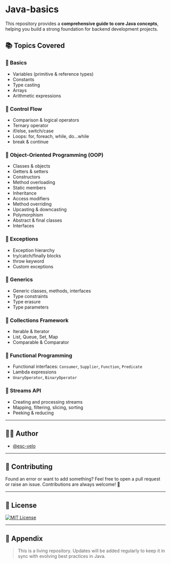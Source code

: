 # Java-basics

This repository provides a **comprehensive guide to core Java concepts**, helping you build a strong foundation for backend development projects.

## 📚 Topics Covered

### 🔹 Basics
- Variables (primitive & reference types)
- Constants
- Type casting
- Arrays
- Arithmetic expressions

### 🔹 Control Flow
- Comparison & logical operators
- Ternary operator
- if/else, switch/case
- Loops: for, foreach, while, do...while
- break & continue

### 🔹 Object-Oriented Programming (OOP)
- Classes & objects
- Getters & setters
- Constructors
- Method overloading
- Static members
- Inheritance
- Access modifiers
- Method overriding
- Upcasting & downcasting
- Polymorphism
- Abstract & final classes
- Interfaces

### 🔹 Exceptions
- Exception hierarchy
- try/catch/finally blocks
- throw keyword
- Custom exceptions

### 🔹 Generics
- Generic classes, methods, interfaces
- Type constraints
- Type erasure
- Type parameters

### 🔹 Collections Framework
- Iterable & Iterator
- List, Queue, Set, Map
- Comparable & Comparator

### 🔹 Functional Programming
- Functional interfaces: `Consumer`, `Supplier`, `Function`, `Predicate`
- Lambda expressions
- `UnaryOperator`, `BinaryOperator`

### 🔹 Streams API
- Creating and processing streams
- Mapping, filtering, slicing, sorting
- Peeking & reducing

---

## 👨‍💻 Author

- [@esc-velo](https://github.com/esc-velo)

---

## 📌 Contributing

Found an error or want to add something? Feel free to open a pull request or raise an issue. Contributions are always welcome! 🙌

---

## 📄 License

[![MIT License](https://img.shields.io/badge/License-MIT-green.svg)](https://choosealicense.com/licenses/mit/)

---

## 📎 Appendix

> This is a living repository. Updates will be added regularly to keep it in sync with evolving best practices in Java.

